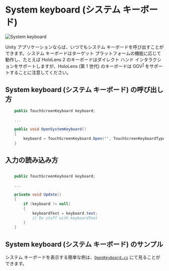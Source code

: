 # System keyboard (システム キーボード) #

![System keyboard](../Documentation/Images/SystemKeyboard/MRTK_SystemKeyboard_Main.png)

Unity アプリケーションならば、いつでもシステム キーボードを呼び出すことができます。システム キーボードはターゲット プラットフォームの機能に応じて動作し、たとえば HoloLens 2 のキーボードはダイレクト ハンド インタラクションをサポートしますが、HoloLens (第 1 世代) のキーボードは GGV<sup>[1](https://docs.microsoft.com/en-us/windows/mixed-reality/gaze)</sup> をサポートすることに注意してください。

## System keyboard (システム キーボード) の呼び出し方 ##

``` csharp
    public TouchScreenKeyboard keyboard;

    ...

    public void OpenSystemKeyboard()
    {
        keyboard = TouchScreenKeyboard.Open("", TouchScreenKeyboardType.Default, false, false, false, false);
    }
```

## 入力の読み込み方 ##

``` csharp

    public TouchScreenKeyboard keyboard;

    ...

    private void Update()
    {
        if (keyboard != null)
        {
            keyboardText = keyboard.text;
            // Do stuff with keyboardText
        }
    }
```

## System keyboard (システム キーボード) のサンプル ##
システム キーボードを表示する簡単な例は、[`OpenKeyboard.cs`](https://github.com/Microsoft/MixedRealityToolkit-Unity/blob/mrtk_release/Assets/MixedRealityToolkit.Examples/Demos/HandTracking/Script/OpenKeyboard.cs) にて見ることができます。
